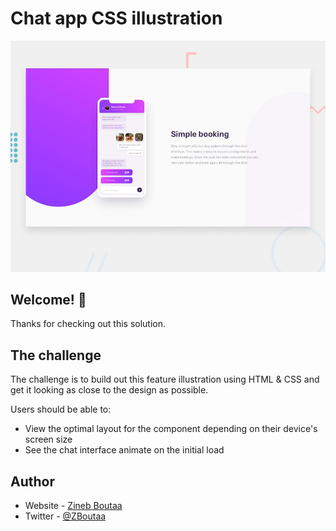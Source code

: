 # Chat app CSS illustration

![Design preview for the Chat app CSS illustration coding challenge](design/desktop-preview.jpg)

## Welcome! 👋

Thanks for checking out this solution.

## The challenge

The challenge is to build out this feature illustration using HTML & CSS and get it looking as close to the design as possible.

Users should be able to:

- View the optimal layout for the component depending on their device's screen size
- See the chat interface animate on the initial load

## Author

- Website - [Zineb Boutaa](https://zineb-bou.github.io/)
- Twitter - [@ZBoutaa](https://twitter.com/ZBoutaa)
